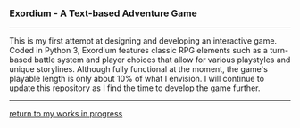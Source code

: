 ### Exordium - A Text-based Adventure Game
***
This is my first attempt at designing and developing an interactive game. Coded in Python 3, Exordium features classic RPG elements such as a  turn-based battle system and player choices that allow for various playstyles and unique storylines. Although fully functional at the moment, the game's playable length is only about 10% of what I envision. I will continue to update this repository as I find the time to develop the game further.
***
[return to my works in progress](https://github.com/joshlaplante/works-in-progress)
